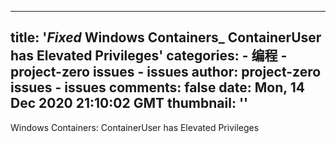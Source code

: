 
---
title: '_Fixed_ Windows Containers_ ContainerUser has Elevated Privileges'
categories: 
    - 编程
    - project-zero issues - issues
author: project-zero issues - issues
comments: false
date: Mon, 14 Dec 2020 21:10:02 GMT
thumbnail: ''
---

<div>   
Windows Containers: ContainerUser has Elevated Privileges  
</div>
            